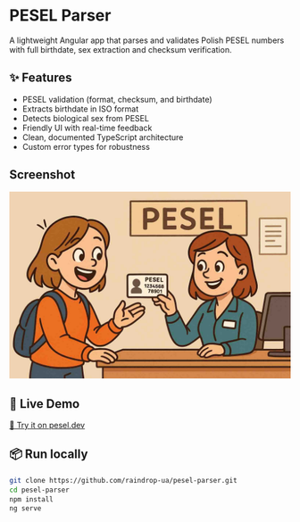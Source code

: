 # PESEL Parser

A lightweight Angular app that parses and validates Polish PESEL numbers with full birthdate, sex extraction and checksum verification.

## ✨ Features

- PESEL validation (format, checksum, and birthdate)
- Extracts birthdate in ISO format
- Detects biological sex from PESEL
- Friendly UI with real-time feedback
- Clean, documented TypeScript architecture
- Custom error types for robustness

## Screenshot

![Preview](public/pesel-image.jpg)

## 🚀 Live Demo

[🔗 Try it on pesel.dev](https://pesel.dev)

## 📦 Run locally

```bash
git clone https://github.com/raindrop-ua/pesel-parser.git
cd pesel-parser
npm install
ng serve
```
